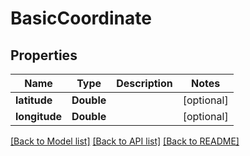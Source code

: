 # BasicCoordinate

## Properties
Name | Type | Description | Notes
------------ | ------------- | ------------- | -------------
**latitude** | **Double** |  | [optional] 
**longitude** | **Double** |  | [optional] 

[[Back to Model list]](../README.md#documentation-for-models) [[Back to API list]](../README.md#documentation-for-api-endpoints) [[Back to README]](../README.md)


